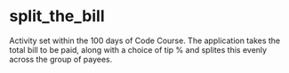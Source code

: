 # split_the_bill

Activity set within the 100 days of Code Course.
The application takes the total bill to be paid, along with a choice of tip % and splites this evenly across the group of payees. 
